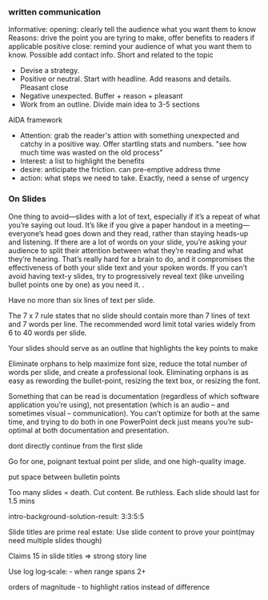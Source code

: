 
### written communication
Informative:
opening: clearly tell the audience what you want them to know
Reasons: drive the point you are tyring to make, offer benefits to readers if applicable
positive close: remind your audience of what you want them to know. Possible add contact info. Short and related to the topic

* Devise a strategy.
 * Positive or neutral. Start with headline. Add reasons and details. Pleasant close
 * Negative unexpected. Buffer + reason + pleasant
 * Work from an outline. Divide main idea to 3-5 sections


AIDA framework
* Attention: grab the reader's attion with something unexpected and catchy in a positive way. Offer startling stats and numbers. "see how much time was wasted on the old process"
* Interest: a list to highlight the benefits
* desire: anticipate the friction. can pre-emptive address thme
* action: what steps we need to take. Exactly, need a sense of urgency


### On Slides

One thing to avoid—slides with a lot of text, especially if it’s a repeat of what you’re saying out loud. It’s like if you give a paper handout in a meeting—everyone’s head goes down and they read, rather than staying heads-up and listening. If there are a lot of words on your slide, you’re asking your audience to split their attention between what they’re reading and what they’re hearing. That’s really hard for a brain to do, and it compromises the effectiveness of both your slide text and your spoken words. If you can’t avoid having text-y slides, try to progressively reveal text (like unveiling bullet points one by one) as you need it.
.

Have no more than six lines of text per slide.

The 7 x 7 rule states that no slide should contain more than 7 lines of text and 7 words per line. The recommended word limit total varies widely from 6 to 40 words per slide.

 Your slides should serve as an outline that highlights the key points to make

  Eliminate orphans to help maximize font size, reduce the total number of words per slide, and create a professional look.  Eliminating orphans is as easy as rewording the bullet-point, resizing the text box, or resizing the font.

Something that can be read is documentation (regardless of which software application you’re using), not presentation (which is an audio – and sometimes visual – communication). You can’t optimize for both at the same time, and trying to do both in one PowerPoint deck just means you’re sub-optimal at both documentation and presentation.

dont directly continue from the first slide

Go for one, poignant textual point per slide, and one high-quality image.

put space between bulletin points

Too many slides = death. Cut content. Be ruthless. Each slide should last for 1.5 mins

intro-background-solution-result: 3:3:5:5

Slide titles are prime real estate: Use slide content to prove your point(may need multiple slides though)

Claims 15 in slide titles => strong story line

Use log log‐scale: ‐ when range spans 2+

orders of magnitude ‐ to highlight ratios instead of difference
